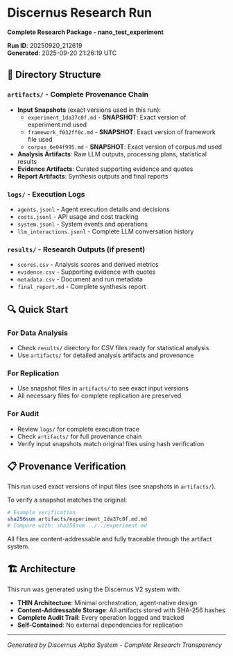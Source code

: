 # Discernus Research Run

**Complete Research Package - nano_test_experiment**

**Run ID**: 20250920_212619  
**Generated**: 2025-09-20 21:26:19 UTC

## 📁 Directory Structure

### `artifacts/` - Complete Provenance Chain
- **Input Snapshots** (exact versions used in this run):
  - `experiment_1da37c0f.md` - **SNAPSHOT**: Exact version of experiment.md used
  - `framework_f032ff0c.md` - **SNAPSHOT**: Exact version of framework file used
  - `corpus_6e04f995.md` - **SNAPSHOT**: Exact version of corpus.md used
- **Analysis Artifacts**: Raw LLM outputs, processing plans, statistical results
- **Evidence Artifacts**: Curated supporting evidence and quotes
- **Report Artifacts**: Synthesis outputs and final reports

### `logs/` - Execution Logs
- `agents.jsonl` - Agent execution details and decisions
- `costs.jsonl` - API usage and cost tracking
- `system.jsonl` - System events and operations
- `llm_interactions.jsonl` - Complete LLM conversation history

### `results/` - Research Outputs (if present)
- `scores.csv` - Analysis scores and derived metrics
- `evidence.csv` - Supporting evidence with quotes
- `metadata.csv` - Document and run metadata
- `final_report.md` - Complete synthesis report

## 🔍 Quick Start

### For Data Analysis
- Check `results/` directory for CSV files ready for statistical analysis
- Use `artifacts/` for detailed analysis artifacts and provenance

### For Replication
- Use snapshot files in `artifacts/` to see exact input versions
- All necessary files for complete replication are preserved

### For Audit
- Review `logs/` for complete execution trace
- Check `artifacts/` for full provenance chain
- Verify input snapshots match original files using hash verification

## 📋 Provenance Verification

This run used exact versions of input files (see snapshots in `artifacts/`).

To verify a snapshot matches the original:
```bash
# Example verification
sha256sum artifacts/experiment_1da37c0f.md.md
# Compare with: sha256sum ../../experiment.md
```

All files are content-addressable and fully traceable through the artifact system.

## 🏗️ Architecture

This run was generated using the Discernus V2 system with:
- **THIN Architecture**: Minimal orchestration, agent-native design
- **Content-Addressable Storage**: All artifacts stored with SHA-256 hashes
- **Complete Audit Trail**: Every operation logged and tracked
- **Self-Contained**: No external dependencies for replication

---
*Generated by Discernus Alpha System - Complete Research Transparency*
